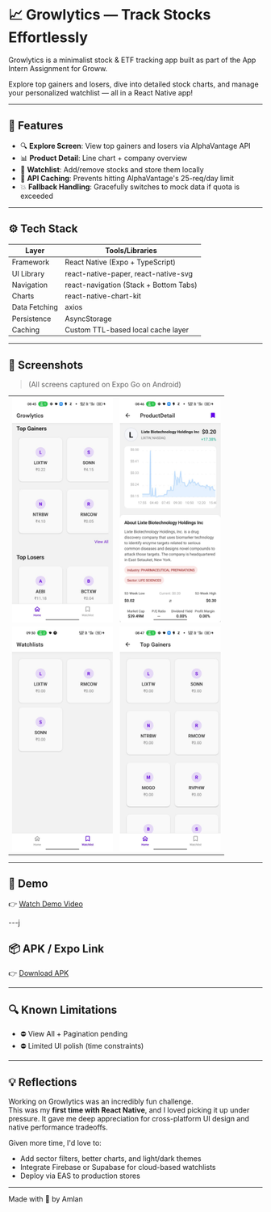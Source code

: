 # 📈 Growlytics — Track Stocks Effortlessly

Growlytics is a minimalist stock & ETF tracking app built as part of the App Intern Assignment for Groww.

Explore top gainers and losers, dive into detailed stock charts, and manage your personalized watchlist — all in a React Native app!

---

## 🎯 Features

- 🔍 **Explore Screen**: View top gainers and losers via AlphaVantage API
- 📊 **Product Detail**: Line chart + company overview
- 🌟 **Watchlist**: Add/remove stocks and store them locally
- 🔄 **API Caching**: Prevents hitting AlphaVantage's 25-req/day limit
- 💥 **Fallback Handling**: Gracefully switches to mock data if quota is exceeded

---

## ⚙️ Tech Stack

| Layer        | Tools/Libraries                          |
|--------------|------------------------------------------|
| Framework    | React Native (Expo + TypeScript)         |
| UI Library   | react-native-paper, react-native-svg     |
| Navigation   | react-navigation (Stack + Bottom Tabs)   |
| Charts       | react-native-chart-kit                   |
| Data Fetching| axios                                     |
| Persistence  | AsyncStorage                              |
| Caching      | Custom TTL-based local cache layer       |

---

## 📸 Screenshots

> (All screens captured on Expo Go on Android)

<table>
  <tr>
    <td><img src="screenshots/home_screen.jpg" width="200"/></td>
    <td><img src="screenshots/product_detail_screen.jpg" width="200"/></td>
  </tr>
  <tr>
    <td><img src="screenshots/watchlist_screen.jpg" width="200"/></td>
    <td><img src="screenshots/top_gainers_viewall_screen.jpg" width="200"/></td>
  </tr>
</table>

---

## 🎥 Demo

👉 [Watch Demo Video](https://drive.google.com/file/d/1PUoRWfwpbzqc0j7azEwOLLQvOdPaZqGN/view?usp=sharing)

---j

## 📦 APK / Expo Link

👉 [Download APK](https://drive.google.com/file/d/1yiFw7xwOa8KamCljvsj3LX8olBySSOiq/view?usp=sharing)

---

## 🔍 Known Limitations

- ⛔ View All + Pagination pending
- ⛔ Limited UI polish (time constraints)

---

## 💡 Reflections

Working on Growlytics was an incredibly fun challenge.  
This was my **first time with React Native**, and I loved picking it up under pressure. It gave me deep appreciation for cross-platform UI design and native performance tradeoffs.

Given more time, I'd love to:
- Add sector filters, better charts, and light/dark themes
- Integrate Firebase or Supabase for cloud-based watchlists
- Deploy via EAS to production stores

---

Made with 💚 by Amlan 